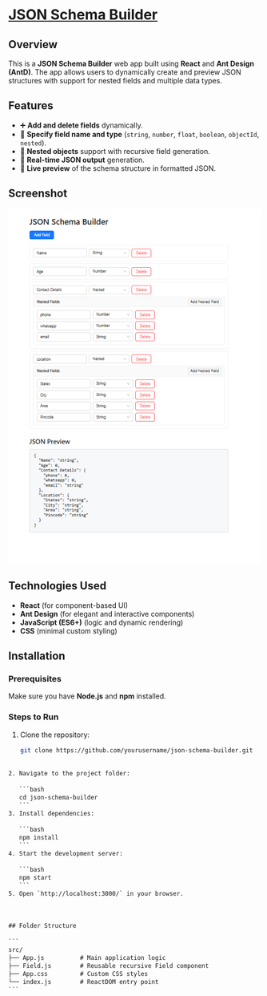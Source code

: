 # **[JSON Schema Builder](https://hroneassignment.netlify.app/)**
## Overview
This is a **JSON Schema Builder** web app built using **React** and **Ant Design (AntD)**. The app allows users to dynamically create and preview JSON structures with support for nested fields and multiple data types.

## Features
- ➕ **Add and delete fields** dynamically.
- 🔑 **Specify field name and type** (`string`, `number`, `float`, `boolean`, `objectId`, `nested`).
- 🧱 **Nested objects** support with recursive field generation.
- 🔁 **Real-time JSON output** generation.
- 🧪 **Live preview** of the schema structure in formatted JSON.

## Screenshot
![JSON Schema Builder UI](public/image.png)

## Technologies Used
- **React** (for component-based UI)
- **Ant Design** (for elegant and interactive components)
- **JavaScript (ES6+)** (logic and dynamic rendering)
- **CSS** (minimal custom styling)

## Installation
### Prerequisites
Make sure you have **Node.js** and **npm** installed.

### Steps to Run
1. Clone the repository:
   ```bash
   git clone https://github.com/yourusername/json-schema-builder.git
````

2. Navigate to the project folder:

   ```bash
   cd json-schema-builder
   ```
3. Install dependencies:

   ```bash
   npm install
   ```
4. Start the development server:

   ```bash
   npm start
   ```
5. Open `http://localhost:3000/` in your browser.



## Folder Structure

```
src/
├── App.js          # Main application logic
├── Field.js        # Reusable recursive Field component
├── App.css         # Custom CSS styles
└── index.js        # ReactDOM entry point
```




